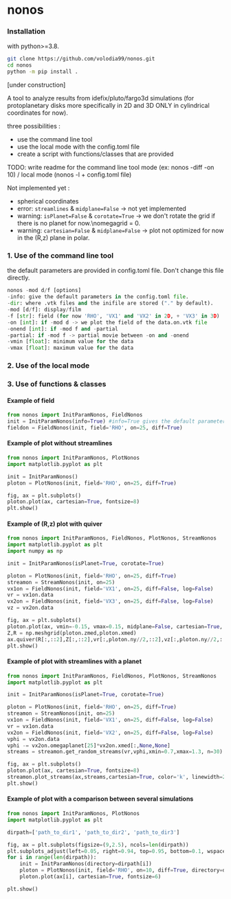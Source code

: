 # nonos

### Installation

with python>=3.8.

````bash
git clone https://github.com/volodia99/nonos.git
cd nonos
python -m pip install .
````

[under construction]

A tool to analyze results from idefix/pluto/fargo3d simulations (for protoplanetary disks more specifically in 2D and 3D ONLY in cylindrical coordinates for now).

three possibilities : 
* use the command line tool
* use the local mode with the config.toml file
* create a script with functions/classes that are provided

TODO: write readme for the command line tool mode (ex: nonos -diff -on 10) / local mode (nonos -l + config.toml file)

Not implemented yet : 
* spherical coordinates
* error: ````streamlines```` & ````midplane=False```` -> not yet implemented
* warning: ````isPlanet=False```` & ````corotate=True```` -> we don't rotate the grid if there is no planet for now.\nomegagrid = 0.
* warning: ````cartesian=False```` & ````midplane=False```` -> plot not optimized for now in the (R,z) plane in polar.

### 1. Use of the command line tool
the default parameters are provided in config.toml file. Don't change this file directly.
````python
nonos -mod d/f [options]
-info: give the default parameters in the config.toml file.
-dir: where .vtk files and the inifile are stored ("." by default).
-mod [d/f]: display/film
-f [str]: field (for now 'RHO', 'VX1' and 'VX2' in 2D, + 'VX3' in 3D)
-on [int]: if -mod d -> we plot the field of the data.on.vtk file
-onend [int]: if -mod f and -partial
-partial: if -mod f -> partial movie between -on and -onend
-vmin [float]: minimum value for the data
-vmax [float]: maximum value for the data
````

### 2. Use of the local mode

### 3. Use of functions & classes

#### Example of field
````python
from nonos import InitParamNonos, FieldNonos
init = InitParamNonos(info=True) #info=True gives the default parameters in the param file config.toml
fieldon = FieldNonos(init, field='RHO', on=25, diff=True)
````
#### Example of plot without streamlines
````python
from nonos import InitParamNonos, PlotNonos
import matplotlib.pyplot as plt

init = InitParamNonos()
ploton = PlotNonos(init, field='RHO', on=25, diff=True)

fig, ax = plt.subplots()
ploton.plot(ax, cartesian=True, fontsize=8)
plt.show()
````
#### Example of (R,z) plot with quiver
````python
from nonos import InitParamNonos, FieldNonos, PlotNonos, StreamNonos
import matplotlib.pyplot as plt
import numpy as np

init = InitParamNonos(isPlanet=True, corotate=True)

ploton = PlotNonos(init, field='RHO', on=25, diff=True)
streamon = StreamNonos(init, on=25)
vx1on = FieldNonos(init, field='VX1', on=25, diff=False, log=False)
vr = vx1on.data
vx2on = FieldNonos(init, field='VX3', on=25, diff=False, log=False)
vz = vx2on.data

fig, ax = plt.subplots()
ploton.plot(ax, vmin=-0.15, vmax=0.15, midplane=False, cartesian=True, fontsize=8)
Z,R = np.meshgrid(ploton.zmed,ploton.xmed)
ax.quiver(R[:,::2],Z[:,::2],vr[:,ploton.ny//2,::2],vz[:,ploton.ny//2,::2])
plt.show()
````
#### Example of plot with streamlines with a planet
````python
from nonos import InitParamNonos, FieldNonos, PlotNonos, StreamNonos
import matplotlib.pyplot as plt

init = InitParamNonos(isPlanet=True, corotate=True)

ploton = PlotNonos(init, field='RHO', on=25, diff=True)
streamon = StreamNonos(init, on=25)
vx1on = FieldNonos(init, field='VX1', on=25, diff=False, log=False)
vr = vx1on.data
vx2on = FieldNonos(init, field='VX2', on=25, diff=False, log=False)
vphi = vx2on.data
vphi -= vx2on.omegaplanet[25]*vx2on.xmed[:,None,None]
streams = streamon.get_random_streams(vr,vphi,xmin=0.7,xmax=1.3, n=30)

fig, ax = plt.subplots()
ploton.plot(ax, cartesian=True, fontsize=8)
streamon.plot_streams(ax,streams,cartesian=True, color='k', linewidth=2, alpha=0.5)
plt.show()
````
#### Example of plot with a comparison between several simulations
````python
from nonos import InitParamNonos, PlotNonos
import matplotlib.pyplot as plt

dirpath=['path_to_dir1', 'path_to_dir2', 'path_to_dir3']

fig, ax = plt.subplots(figsize=(9,2.5), ncols=len(dirpath))
plt.subplots_adjust(left=0.05, right=0.94, top=0.95, bottom=0.1, wspace=0.4)
for i in range(len(dirpath)):
    init = InitParamNonos(directory=dirpath[i])
    ploton = PlotNonos(init, field='RHO', on=10, diff=True, directory=dirpath[i])
    ploton.plot(ax[i], cartesian=True, fontsize=6)

plt.show()
````
